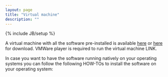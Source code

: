 ```yaml
---
layout: page
title: "Virtual machine"
description: ""
---
```

{% include JB/setup %}

A virtual machine with all the software pre-installed is available [here](https://drive.google.com/file/d/0B6ruPOwpLiDCSTJ5d2tJNUFFRWs/view?usp=sharing) or [here](http://atlantis.iet.unipi.it/InstantContiki3.0.zip) for download. 
VMWare player is required to run the virtual machine LINK.

In case you want to have the software running natively on your operating systems you can follow the following HOW-TOs to install the software on your operating system:
